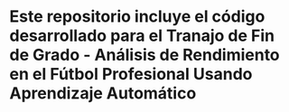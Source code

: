 # Este repositorio incluye el código desarrollado para el Tranajo de Fin de Grado - Análisis de Rendimiento en el Fútbol Profesional Usando Aprendizaje Automático
